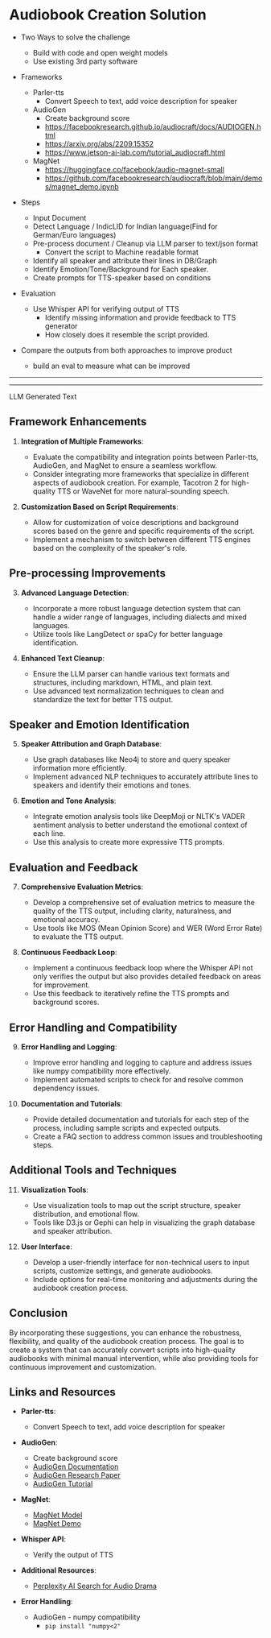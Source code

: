# Audiobook Creation Solution

- Two Ways to solve the challenge
  - Build with code and open weight models
  - Use existing 3rd party software

- Frameworks
  - Parler-tts
    - Convert Speech to text, add voice description for speaker
  - AudioGen
    - Create background score 
    - https://facebookresearch.github.io/audiocraft/docs/AUDIOGEN.html
    - https://arxiv.org/abs/2209.15352
    - https://www.jetson-ai-lab.com/tutorial_audiocraft.html
  - MagNet
    - https://huggingface.co/facebook/audio-magnet-small
    - https://github.com/facebookresearch/audiocraft/blob/main/demos/magnet_demo.ipynb

- Steps
  - Input Document
  - Detect Language / IndicLID for Indian language(Find for German/Euro languages)
  - Pre-process document / Cleanup via LLM parser to text/json format
    - Convert the script to Machine readable format
  - Identify all speaker and attribute their lines in DB/Graph
  - Identify Emotion/Tone/Background for Each speaker.
  - Create prompts for TTS-speaker based on conditions

- Evaluation
  - Use Whisper API for verifying output of TTS
    - Identify missing information and provide feedback to TTS generator 
    - How closely does it resemble the script provided.

- Compare the outputs from both approaches to improve product
  - build an eval to measure what can be improved 

--- 
---
LLM Generated Text

## Framework Enhancements

1. **Integration of Multiple Frameworks**:
   - Evaluate the compatibility and integration points between Parler-tts, AudioGen, and MagNet to ensure a seamless workflow.
   - Consider integrating more frameworks that specialize in different aspects of audiobook creation. For example, Tacotron 2 for high-quality TTS or WaveNet for more natural-sounding speech.


2. **Customization Based on Script Requirements**:
   - Allow for customization of voice descriptions and background scores based on the genre and specific requirements of the script.
   - Implement a mechanism to switch between different TTS engines based on the complexity of the speaker's role.

## Pre-processing Improvements

3. **Advanced Language Detection**:
   - Incorporate a more robust language detection system that can handle a wider range of languages, including dialects and mixed languages.
   - Utilize tools like LangDetect or spaCy for better language identification.

4. **Enhanced Text Cleanup**:
   - Ensure the LLM parser can handle various text formats and structures, including markdown, HTML, and plain text.
   - Use advanced text normalization techniques to clean and standardize the text for better TTS output.

## Speaker and Emotion Identification

5. **Speaker Attribution and Graph Database**:
   - Use graph databases like Neo4j to store and query speaker information more efficiently.
   - Implement advanced NLP techniques to accurately attribute lines to speakers and identify their emotions and tones.

6. **Emotion and Tone Analysis**:
   - Integrate emotion analysis tools like DeepMoji or NLTK's VADER sentiment analysis to better understand the emotional context of each line.
   - Use this analysis to create more expressive TTS prompts.

## Evaluation and Feedback

7. **Comprehensive Evaluation Metrics**:
   - Develop a comprehensive set of evaluation metrics to measure the quality of the TTS output, including clarity, naturalness, and emotional accuracy.
   - Use tools like MOS (Mean Opinion Score) and WER (Word Error Rate) to evaluate the TTS output.

8. **Continuous Feedback Loop**:
   - Implement a continuous feedback loop where the Whisper API not only verifies the output but also provides detailed feedback on areas for improvement.
   - Use this feedback to iteratively refine the TTS prompts and background scores.

## Error Handling and Compatibility

9. **Error Handling and Logging**:
   - Improve error handling and logging to capture and address issues like numpy compatibility more effectively.
   - Implement automated scripts to check for and resolve common dependency issues.

10. **Documentation and Tutorials**:
    - Provide detailed documentation and tutorials for each step of the process, including sample scripts and expected outputs.
    - Create a FAQ section to address common issues and troubleshooting steps.

## Additional Tools and Techniques

11. **Visualization Tools**:
    - Use visualization tools to map out the script structure, speaker distribution, and emotional flow.
    - Tools like D3.js or Gephi can help in visualizing the graph database and speaker attribution.

12. **User Interface**:
    - Develop a user-friendly interface for non-technical users to input scripts, customize settings, and generate audiobooks.
    - Include options for real-time monitoring and adjustments during the audiobook creation process.

## Conclusion

By incorporating these suggestions, you can enhance the robustness, flexibility, and quality of the audiobook creation process. The goal is to create a system that can accurately convert scripts into high-quality audiobooks with minimal manual intervention, while also providing tools for continuous improvement and customization.

## Links and Resources

- **Parler-tts**:
  - Convert Speech to text, add voice description for speaker

- **AudioGen**:
  - Create background score
  - [AudioGen Documentation](https://facebookresearch.github.io/audiocraft/docs/AUDIOGEN.html)
  - [AudioGen Research Paper](https://arxiv.org/abs/2209.15352)
  - [AudioGen Tutorial](https://www.jetson-ai-lab.com/tutorial_audiocraft.html)

- **MagNet**:
  - [MagNet Model](https://huggingface.co/facebook/audio-magnet-small)
  - [MagNet Demo](https://github.com/facebookresearch/audiocraft/blob/main/demos/magnet_demo.ipynb)

- **Whisper API**:
  - Verify the output of TTS

- **Additional Resources**:
  - [Perplexity AI Search for Audio Drama](https://www.perplexity.ai/search/create-an-audio-drama-with-an-THqHhQeqRXGPaqaB8ar6Vg)

- **Error Handling**:
  - AudioGen - numpy compatibility
    - `pip install "numpy<2"`

